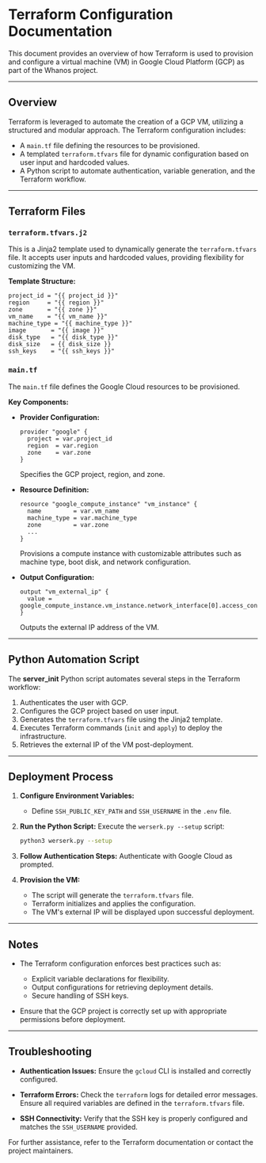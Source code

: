 
# Terraform Configuration Documentation

This document provides an overview of how Terraform is used to provision and configure a virtual machine (VM) in Google Cloud Platform (GCP) as part of the Whanos project.

---

## Overview

Terraform is leveraged to automate the creation of a GCP VM, utilizing a structured and modular approach. The Terraform configuration includes:
- A `main.tf` file defining the resources to be provisioned.
- A templated `terraform.tfvars` file for dynamic configuration based on user input and hardcoded values.
- A Python script to automate authentication, variable generation, and the Terraform workflow.

---

## Terraform Files

### `terraform.tfvars.j2`

This is a Jinja2 template used to dynamically generate the `terraform.tfvars` file. It accepts user inputs and hardcoded values, providing flexibility for customizing the VM.

**Template Structure:**
```hcl
project_id = "{{ project_id }}"
region     = "{{ region }}"
zone       = "{{ zone }}"
vm_name    = "{{ vm_name }}"
machine_type = "{{ machine_type }}"
image       = "{{ image }}"
disk_type   = "{{ disk_type }}"
disk_size   = {{ disk_size }}
ssh_keys    = "{{ ssh_keys }}"
```

### `main.tf`

The `main.tf` file defines the Google Cloud resources to be provisioned.

**Key Components:**
- **Provider Configuration:**
  ```hcl
  provider "google" {
    project = var.project_id
    region  = var.region
    zone    = var.zone
  }
  ```
  Specifies the GCP project, region, and zone.

- **Resource Definition:**
  ```hcl
  resource "google_compute_instance" "vm_instance" {
    name         = var.vm_name
    machine_type = var.machine_type
    zone         = var.zone
    ...
  }
  ```
  Provisions a compute instance with customizable attributes such as machine type, boot disk, and network configuration.

- **Output Configuration:**
  ```hcl
  output "vm_external_ip" {
    value = google_compute_instance.vm_instance.network_interface[0].access_config[0].nat_ip
  }
  ```
  Outputs the external IP address of the VM.

---

## Python Automation Script

The **server_init** Python script automates several steps in the Terraform workflow:
1. Authenticates the user with GCP.
2. Configures the GCP project based on user input.
3. Generates the `terraform.tfvars` file using the Jinja2 template.
4. Executes Terraform commands (`init` and `apply`) to deploy the infrastructure.
5. Retrieves the external IP of the VM post-deployment.
---

## Deployment Process

1. **Configure Environment Variables:**
   - Define `SSH_PUBLIC_KEY_PATH` and `SSH_USERNAME` in the `.env` file.

2. **Run the Python Script:**
   Execute the `werserk.py --setup` script:
   ```bash
   python3 werserk.py --setup
   ```

3. **Follow Authentication Steps:**
   Authenticate with Google Cloud as prompted.

4. **Provision the VM:**
   - The script will generate the `terraform.tfvars` file.
   - Terraform initializes and applies the configuration.
   - The VM's external IP will be displayed upon successful deployment.

---

## Notes

- The Terraform configuration enforces best practices such as:
  - Explicit variable declarations for flexibility.
  - Output configurations for retrieving deployment details.
  - Secure handling of SSH keys.

- Ensure that the GCP project is correctly set up with appropriate permissions before deployment.

---

## Troubleshooting

- **Authentication Issues:**
  Ensure the `gcloud` CLI is installed and correctly configured.

- **Terraform Errors:**
  Check the `terraform` logs for detailed error messages. Ensure all required variables are defined in the `terraform.tfvars` file.

- **SSH Connectivity:**
  Verify that the SSH key is properly configured and matches the `SSH_USERNAME` provided.

For further assistance, refer to the Terraform documentation or contact the project maintainers.

